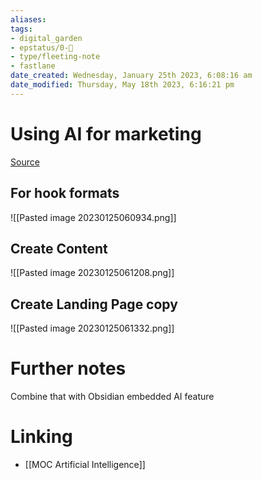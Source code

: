 ```yaml
---
aliases: 
tags: 
- digital_garden
- epstatus/0-🌰
- type/fleeting-note
- fastlane
date_created: Wednesday, January 25th 2023, 6:08:16 am
date_modified: Thursday, May 18th 2023, 6:16:21 pm
---
```

# Using AI for marketing


[Source](https://www.linkedin.com/posts/mattgray1_8-ways-chatgpt-can-save-you-thousands-of-ugcPost-7023635337809682432-w9SD?utm_source=share&utm_medium=member_desktop)

## For hook formats
![[Pasted image 20230125060934.png]]

## Create Content
![[Pasted image 20230125061208.png]]

## Create Landing Page copy
![[Pasted image 20230125061332.png]]


# Further notes
Combine that with Obsidian embedded AI feature

# Linking
+ [[MOC Artificial Intelligence]]